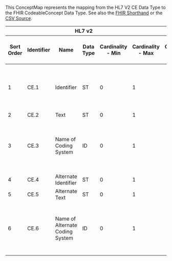 
This ConceptMap represents the mapping from the HL7 V2 CE Data Type to the FHIR CodeableConcept Data Type. See also the <a href='https://github.com/HL7/v2-to-fhir/blob/master/tank/Datatype CE to CodeableConcept.fsh'>FHIR Shorthand</a> or the <a href='https://github.com/HL7/v2-to-fhir/blob/master/mappings/datatypes/HL7 Data Type - FHIR R4_ CE[CodeableConcept] - Sheet1.csv'>CSV Source</a>.
<table class='grid'><thead>
<tr><th colspan='6'>HL7 v2</th><th colspan='3'>Condition (IF True, args)</th><th colspan='8'>HL7 FHIR</th><th rowspan='2'>Comments</th></tr>
<tr><th title='Rows are listed in sequence of how they appear in the v2 standard. The first column, Sort Order, provides a sort order that can re-create the original v2 standard sequence in case one opts to re-sort/filter the rows.'>Sort Order</th><th title='Contains the formal Data Type Name and Component Sequence according to the base standard using &quot;.&quot; as the delimiter.'>Identifier</th><th title='The formal name of the field in the most current published version.'>Name</th><th title='The data type of the field in the most current published version if not deprecated, otherwise the data type at the time it was deprecated and removed.'>Data Type</th><th title='The V2 min cardinality expressed numerically.'>Cardinality - Min</th><th title='The V2 max cardinality expressed numerically.' style='border-right: 2px'>Cardinality - Max</th><th title='Condition in an easy to read syntax (Computable ANTLR)'>Computable ANTLR</th><th title='Condition in FHIRPath Notation'>Computable FHIRPath</th><th title='Condition expressed in narrative form' style='border-right: 2px'>Narrative</th><th title='An existing FHIR attribute in the target FHIR version.'>FHIR Attribute</th><th title='The FHIR attribute&apos;s data type in the target FHIR version.'>Proposed Extension</th><th title='The proposed FHIR Extension.'>Data Type</th><th title='The FHIR min cardinality expressed numerically.'>Cardinality - Min</th><th title='The FHIR max cardinality expressed numerically.' style='border-right: 2px'>Cardinality - Max</th><th title='The URL to the Data Type Map that is to be used for the attribute in this segment.'>Data Type Mapping</th><th title='The fixed or computed value to assign.'>Vocabulary Mapping<br/>(IS, ID, CE, CEN, CWE)</th><th title='Mapping for terminology tables.'>Assignment</th></tr></thead>
<tbody>
<tr> <td>1</td><td>CE.1</td><td>Identifier</td><td>ST</td><td>0</td><td style='border-right: 2px'>1</td><td></td><td></td><td style='border-right: 2px'>If mapped to FHIR, use Code System and Display</td><td><a href='https://hl7.org/fhir/R4/datatypes-definitions.html#CodeableConcept.CodeableConcept.coding.code'>CodeableConcept.coding.code</a></td><td></td><td><a href='https://hl7.org/fhir/R4/datatypes-definitions.html#CodeableConcept.CodeableConcept.code'>CodeableConcept.code</a></td><td>0</td><td>1</td><td></td><td></td><td></td><td></td></tr>
<tr> <td>2</td><td>CE.2</td><td>Text</td><td>ST</td><td>0</td><td style='border-right: 2px'>1</td><td></td><td></td><td style='border-right: 2px'></td><td><a href='https://hl7.org/fhir/R4/datatypes-definitions.html#CodeableConcept.CodeableConcept.coding.display'>CodeableConcept.coding.display</a></td><td></td><td><a href='https://hl7.org/fhir/R4/datatypes-definitions.html#CodeableConcept.CodeableConcept.string'>CodeableConcept.string</a></td><td>0</td><td>1</td><td></td><td></td><td></td><td></td></tr>
<tr> <td>3</td><td>CE.3</td><td>Name of Coding System</td><td>ID</td><td>0</td><td style='border-right: 2px'>1</td><td></td><td></td><td style='border-right: 2px'></td><td><a href='https://hl7.org/fhir/R4/datatypes-definitions.html#CodeableConcept.CodeableConcept.coding.system'>CodeableConcept.coding.system</a></td><td></td><td><a href='https://hl7.org/fhir/R4/datatypes-definitions.html#CodeableConcept.CodeableConcept.uri'>CodeableConcept.uri</a></td><td>0</td><td>1</td><td></td><td></td><td></td><td>This is only an indirect mapping in that the vocabulary table will give the actual uri. </td></tr>
<tr> <td>4</td><td>CE.4</td><td>Alternate Identifier</td><td>ST</td><td>0</td><td style='border-right: 2px'>1</td><td></td><td></td><td style='border-right: 2px'></td><td><a href='https://hl7.org/fhir/R4/datatypes-definitions.html#CodeableConcept.CodeableConcept.coding.code'>CodeableConcept.coding.code</a></td><td></td><td><a href='https://hl7.org/fhir/R4/datatypes-definitions.html#CodeableConcept.CodeableConcept.code'>CodeableConcept.code</a></td><td>0</td><td>1</td><td></td><td></td><td></td><td></td></tr>
<tr> <td>5</td><td>CE.5</td><td>Alternate Text</td><td>ST</td><td>0</td><td style='border-right: 2px'>1</td><td></td><td></td><td style='border-right: 2px'></td><td><a href='https://hl7.org/fhir/R4/datatypes-definitions.html#CodeableConcept.CodeableConcept.coding.display'>CodeableConcept.coding.display</a></td><td></td><td><a href='https://hl7.org/fhir/R4/datatypes-definitions.html#CodeableConcept.CodeableConcept.string'>CodeableConcept.string</a></td><td>0</td><td>1</td><td></td><td></td><td></td><td></td></tr>
<tr> <td>6</td><td>CE.6</td><td>Name of Alternate Coding System</td><td>ID</td><td>0</td><td style='border-right: 2px'>1</td><td></td><td></td><td style='border-right: 2px'></td><td><a href='https://hl7.org/fhir/R4/datatypes-definitions.html#CodeableConcept.CodeableConcept.coding.system'>CodeableConcept.coding.system</a></td><td></td><td><a href='https://hl7.org/fhir/R4/datatypes-definitions.html#CodeableConcept.CodeableConcept.uri'>CodeableConcept.uri</a></td><td>0</td><td>1</td><td></td><td></td><td></td><td>This is only an indirect mapping in that the vocabulary table will give the actual uri</td></tr>
</tbody></table>
